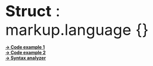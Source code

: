 <font size="20"><b>Struct</b> : <br>
	markup.language {}
	<br></font>
<br><b><a href="https://github.com/henryco/Struct/blob/master/src/example.struct">-> Code example 1</a>
<br><b><a href="https://github.com/henryco/Struct/blob/master/src/example2.struct">-> Code example 2</a>
<br><b><a href="https://github.com/henryco/Struct/tree/master/src/parser/drivers">-> Syntax analyzer</a>




